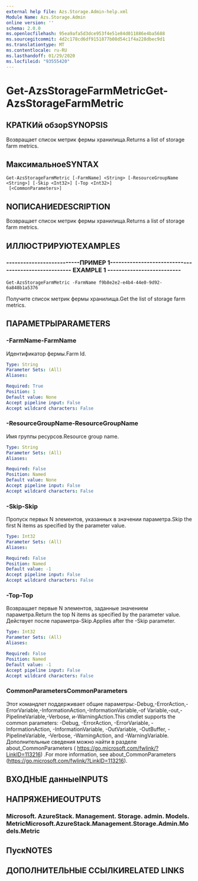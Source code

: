 ```yaml
---
external help file: Azs.Storage.Admin-help.xml
Module Name: Azs.Storage.Admin
online version: ''
schema: 2.0.0
ms.openlocfilehash: 95ea9afa5d3dce953f4e51e84d011886e4ba5688
ms.sourcegitcommit: 4d2c178cd6df9151877b08d54c1f4a228dbec9d1
ms.translationtype: MT
ms.contentlocale: ru-RU
ms.lasthandoff: 01/29/2020
ms.locfileid: "93555420"
---
```

# <span data-ttu-id="f96be-101">Get-AzsStorageFarmMetric</span><span class="sxs-lookup"><span data-stu-id="f96be-101">Get-AzsStorageFarmMetric</span></span>

## <span data-ttu-id="f96be-102">КРАТКИй обзор</span><span class="sxs-lookup"><span data-stu-id="f96be-102">SYNOPSIS</span></span>
<span data-ttu-id="f96be-103">Возвращает список метрик фермы хранилища.</span><span class="sxs-lookup"><span data-stu-id="f96be-103">Returns a list of storage farm metrics.</span></span>

## <span data-ttu-id="f96be-104">Максимальное</span><span class="sxs-lookup"><span data-stu-id="f96be-104">SYNTAX</span></span>

```
Get-AzsStorageFarmMetric [-FarmName] <String> [-ResourceGroupName <String>] [-Skip <Int32>] [-Top <Int32>]
 [<CommonParameters>]
```

## <span data-ttu-id="f96be-105">NОПИСАНИЕ</span><span class="sxs-lookup"><span data-stu-id="f96be-105">DESCRIPTION</span></span>
<span data-ttu-id="f96be-106">Возвращает список метрик фермы хранилища.</span><span class="sxs-lookup"><span data-stu-id="f96be-106">Returns a list of storage farm metrics.</span></span>

## <span data-ttu-id="f96be-107">ИЛЛЮСТРИРУЮТ</span><span class="sxs-lookup"><span data-stu-id="f96be-107">EXAMPLES</span></span>

### <span data-ttu-id="f96be-108">--------------------------ПРИМЕР 1--------------------------</span><span class="sxs-lookup"><span data-stu-id="f96be-108">-------------------------- EXAMPLE 1 --------------------------</span></span>
```
Get-AzsStorageFarmMetric -FarmName f9b8e2e2-e4b4-44e0-9d92-6a848b1a5376
```

<span data-ttu-id="f96be-109">Получите список метрик фермы хранилища.</span><span class="sxs-lookup"><span data-stu-id="f96be-109">Get the list of storage farm metrics.</span></span>

## <span data-ttu-id="f96be-110">ПАРАМЕТРЫ</span><span class="sxs-lookup"><span data-stu-id="f96be-110">PARAMETERS</span></span>

### <span data-ttu-id="f96be-111">-FarmName</span><span class="sxs-lookup"><span data-stu-id="f96be-111">-FarmName</span></span>
<span data-ttu-id="f96be-112">Идентификатор фермы.</span><span class="sxs-lookup"><span data-stu-id="f96be-112">Farm Id.</span></span>

```yaml
Type: String
Parameter Sets: (All)
Aliases: 

Required: True
Position: 1
Default value: None
Accept pipeline input: False
Accept wildcard characters: False
```

### <span data-ttu-id="f96be-113">-ResourceGroupName</span><span class="sxs-lookup"><span data-stu-id="f96be-113">-ResourceGroupName</span></span>
<span data-ttu-id="f96be-114">Имя группы ресурсов.</span><span class="sxs-lookup"><span data-stu-id="f96be-114">Resource group name.</span></span>

```yaml
Type: String
Parameter Sets: (All)
Aliases: 

Required: False
Position: Named
Default value: None
Accept pipeline input: False
Accept wildcard characters: False
```

### <span data-ttu-id="f96be-115">-Skip</span><span class="sxs-lookup"><span data-stu-id="f96be-115">-Skip</span></span>
<span data-ttu-id="f96be-116">Пропуск первых N элементов, указанных в значении параметра.</span><span class="sxs-lookup"><span data-stu-id="f96be-116">Skip the first N items as specified by the parameter value.</span></span>

```yaml
Type: Int32
Parameter Sets: (All)
Aliases: 

Required: False
Position: Named
Default value: -1
Accept pipeline input: False
Accept wildcard characters: False
```

### <span data-ttu-id="f96be-117">-Top</span><span class="sxs-lookup"><span data-stu-id="f96be-117">-Top</span></span>
<span data-ttu-id="f96be-118">Возвращает первые N элементов, заданные значением параметра.</span><span class="sxs-lookup"><span data-stu-id="f96be-118">Return the top N items as specified by the parameter value.</span></span>
<span data-ttu-id="f96be-119">Действует после параметра-Skip.</span><span class="sxs-lookup"><span data-stu-id="f96be-119">Applies after the -Skip parameter.</span></span>

```yaml
Type: Int32
Parameter Sets: (All)
Aliases: 

Required: False
Position: Named
Default value: -1
Accept pipeline input: False
Accept wildcard characters: False
```

### <span data-ttu-id="f96be-120">CommonParameters</span><span class="sxs-lookup"><span data-stu-id="f96be-120">CommonParameters</span></span>
<span data-ttu-id="f96be-121">Этот командлет поддерживает общие параметры:-Debug,-ErrorAction,-ErrorVariable,-InformationAction,-InformationVariable,-of Variable,-out,-PipelineVariable,-Verbose, и-WarningAction.</span><span class="sxs-lookup"><span data-stu-id="f96be-121">This cmdlet supports the common parameters: -Debug, -ErrorAction, -ErrorVariable, -InformationAction, -InformationVariable, -OutVariable, -OutBuffer, -PipelineVariable, -Verbose, -WarningAction, and -WarningVariable.</span></span> <span data-ttu-id="f96be-122">Дополнительные сведения можно найти в разделе about_CommonParameters ( https://go.microsoft.com/fwlink/?LinkID=113216) .</span><span class="sxs-lookup"><span data-stu-id="f96be-122">For more information, see about_CommonParameters (https://go.microsoft.com/fwlink/?LinkID=113216).</span></span>

## <span data-ttu-id="f96be-123">ВХОДНЫЕ данные</span><span class="sxs-lookup"><span data-stu-id="f96be-123">INPUTS</span></span>

## <span data-ttu-id="f96be-124">НАПРЯЖЕНИЕ</span><span class="sxs-lookup"><span data-stu-id="f96be-124">OUTPUTS</span></span>

### <span data-ttu-id="f96be-125">Microsoft. AzureStack. Management. Storage. admin. Models. Metric</span><span class="sxs-lookup"><span data-stu-id="f96be-125">Microsoft.AzureStack.Management.Storage.Admin.Models.Metric</span></span>

## <span data-ttu-id="f96be-126">Пуск</span><span class="sxs-lookup"><span data-stu-id="f96be-126">NOTES</span></span>

## <span data-ttu-id="f96be-127">ДОПОЛНИТЕЛЬНЫЕ ССЫЛКИ</span><span class="sxs-lookup"><span data-stu-id="f96be-127">RELATED LINKS</span></span>

